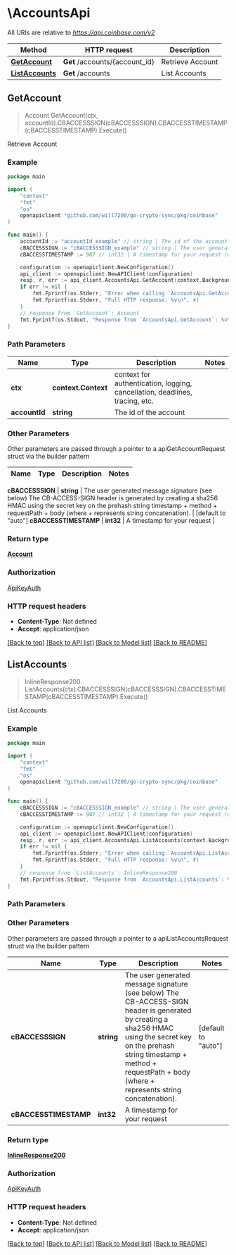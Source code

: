 # \AccountsApi

All URIs are relative to *https://api.coinbase.com/v2*

Method | HTTP request | Description
------------- | ------------- | -------------
[**GetAccount**](AccountsApi.md#GetAccount) | **Get** /accounts/{account_id} | Retrieve Account
[**ListAccounts**](AccountsApi.md#ListAccounts) | **Get** /accounts | List Accounts



## GetAccount

> Account GetAccount(ctx, accountId).CBACCESSSIGN(cBACCESSSIGN).CBACCESSTIMESTAMP(cBACCESSTIMESTAMP).Execute()

Retrieve Account



### Example

```go
package main

import (
    "context"
    "fmt"
    "os"
    openapiclient "github.com/will7200/go-crypto-sync/pkg/coinbase"
)

func main() {
    accountId := "accountId_example" // string | The id of the account
    cBACCESSSIGN := "cBACCESSSIGN_example" // string | The user generated message signature (see below) The CB-ACCESS-SIGN header is generated by creating a sha256 HMAC using the secret key on the prehash string timestamp + method + requestPath + body (where + represents string concatenation).  (optional) (default to "auto")
    cBACCESSTIMESTAMP := 987 // int32 | A timestamp for your request (optional)

    configuration := openapiclient.NewConfiguration()
    api_client := openapiclient.NewAPIClient(configuration)
    resp, r, err := api_client.AccountsApi.GetAccount(context.Background(), accountId).CBACCESSSIGN(cBACCESSSIGN).CBACCESSTIMESTAMP(cBACCESSTIMESTAMP).Execute()
    if err != nil {
        fmt.Fprintf(os.Stderr, "Error when calling `AccountsApi.GetAccount``: %v\n", err)
        fmt.Fprintf(os.Stderr, "Full HTTP response: %v\n", r)
    }
    // response from `GetAccount`: Account
    fmt.Fprintf(os.Stdout, "Response from `AccountsApi.GetAccount`: %v\n", resp)
}
```

### Path Parameters


Name | Type | Description  | Notes
------------- | ------------- | ------------- | -------------
**ctx** | **context.Context** | context for authentication, logging, cancellation, deadlines, tracing, etc.
**accountId** | **string** | The id of the account | 

### Other Parameters

Other parameters are passed through a pointer to a apiGetAccountRequest struct via the builder pattern


Name | Type | Description  | Notes
------------- | ------------- | ------------- | -------------

 **cBACCESSSIGN** | **string** | The user generated message signature (see below) The CB-ACCESS-SIGN header is generated by creating a sha256 HMAC using the secret key on the prehash string timestamp + method + requestPath + body (where + represents string concatenation).  | [default to &quot;auto&quot;]
 **cBACCESSTIMESTAMP** | **int32** | A timestamp for your request | 

### Return type

[**Account**](Account.md)

### Authorization

[ApiKeyAuth](../README.md#ApiKeyAuth)

### HTTP request headers

- **Content-Type**: Not defined
- **Accept**: application/json

[[Back to top]](#) [[Back to API list]](../README.md#documentation-for-api-endpoints)
[[Back to Model list]](../README.md#documentation-for-models)
[[Back to README]](../README.md)


## ListAccounts

> InlineResponse200 ListAccounts(ctx).CBACCESSSIGN(cBACCESSSIGN).CBACCESSTIMESTAMP(cBACCESSTIMESTAMP).Execute()

List Accounts



### Example

```go
package main

import (
    "context"
    "fmt"
    "os"
    openapiclient "github.com/will7200/go-crypto-sync/pkg/coinbase"
)

func main() {
    cBACCESSSIGN := "cBACCESSSIGN_example" // string | The user generated message signature (see below) The CB-ACCESS-SIGN header is generated by creating a sha256 HMAC using the secret key on the prehash string timestamp + method + requestPath + body (where + represents string concatenation).  (optional) (default to "auto")
    cBACCESSTIMESTAMP := 987 // int32 | A timestamp for your request (optional)

    configuration := openapiclient.NewConfiguration()
    api_client := openapiclient.NewAPIClient(configuration)
    resp, r, err := api_client.AccountsApi.ListAccounts(context.Background(), ).CBACCESSSIGN(cBACCESSSIGN).CBACCESSTIMESTAMP(cBACCESSTIMESTAMP).Execute()
    if err != nil {
        fmt.Fprintf(os.Stderr, "Error when calling `AccountsApi.ListAccounts``: %v\n", err)
        fmt.Fprintf(os.Stderr, "Full HTTP response: %v\n", r)
    }
    // response from `ListAccounts`: InlineResponse200
    fmt.Fprintf(os.Stdout, "Response from `AccountsApi.ListAccounts`: %v\n", resp)
}
```

### Path Parameters



### Other Parameters

Other parameters are passed through a pointer to a apiListAccountsRequest struct via the builder pattern


Name | Type | Description  | Notes
------------- | ------------- | ------------- | -------------
 **cBACCESSSIGN** | **string** | The user generated message signature (see below) The CB-ACCESS-SIGN header is generated by creating a sha256 HMAC using the secret key on the prehash string timestamp + method + requestPath + body (where + represents string concatenation).  | [default to &quot;auto&quot;]
 **cBACCESSTIMESTAMP** | **int32** | A timestamp for your request | 

### Return type

[**InlineResponse200**](inline_response_200.md)

### Authorization

[ApiKeyAuth](../README.md#ApiKeyAuth)

### HTTP request headers

- **Content-Type**: Not defined
- **Accept**: application/json

[[Back to top]](#) [[Back to API list]](../README.md#documentation-for-api-endpoints)
[[Back to Model list]](../README.md#documentation-for-models)
[[Back to README]](../README.md)

